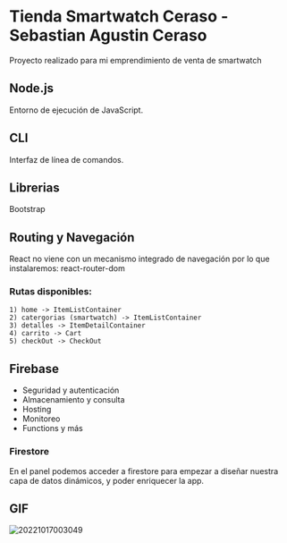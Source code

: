 # Tienda Smartwatch Ceraso - Sebastian Agustin Ceraso
Proyecto realizado para mi emprendimiento de venta de smartwatch

## Node.js
Entorno de ejecución de JavaScript.

## CLI
Interfaz de línea de comandos.

## Librerias
Bootstrap

## Routing y Navegación
React no viene con un mecanismo integrado de navegación por lo que instalaremos: react-router-dom

### Rutas disponibles:
    1) home -> ItemListContainer
    2) catergorias (smartwatch) -> ItemListContainer
    3) detalles -> ItemDetailContainer
    4) carrito -> Cart
    5) checkOut -> CheckOut

## Firebase
- Seguridad y autenticación
- Almacenamiento y consulta
- Hosting
- Monitoreo
- Functions y más

### Firestore
En el panel podemos acceder a firestore para empezar a diseñar nuestra capa de datos dinámicos, y poder enriquecer la app.

## GIF
![20221017003049](https://user-images.githubusercontent.com/103971805/196083766-6d434066-4b2c-4b49-956e-cf2eb3bbade3.gif)
